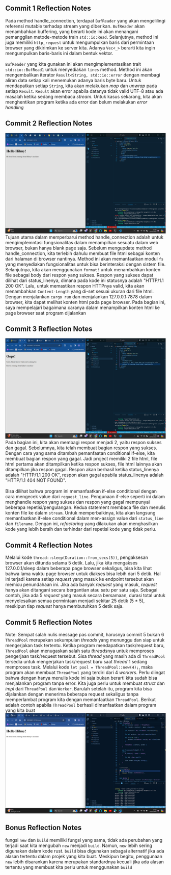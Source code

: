 ## Commit 1 Reflection Notes
Pada method handle_connection, terdapat `BufReader` yang akan mengelilingi referensi mutable terhadap stream yang diberikan. `BufReader` akan menambahkan buffering, yang berarti kode ini akan menangani pemanggilan metode-metode train `std::io:Read`. Selanjutnya, method ini juga memiliki `http_request` untuk mengumpulkan baris dari permintaan browser yang dikirimkan ke server kita. Adanya `Vec<_>` berarti kita ingin mengumpulkan baris-baris ini dalam bentuk vektor. 
<br>
<br>
`BufReader` yang kita gunakan ini akan mengimplementasikan trait `std::io::BufRead1` untuk menyediakan `lines` method. Method ini akan mengembalikan iterator `Result<String, std::io::error` dengan membagi aliran data setiap kali menemukan adanya baris byte baru. Untuk mendapatkan setiap `String`, kita akan melakukan *map* dan *unwrap* pada setiap `Result`. `Result` akan error apabila datanya tidak valid UTF-8 atau ada masalah ketika sedang membaca *stream*. Untuk kasus sekarang, kita akan menghentikan program ketika ada error dan belum melakukan *error handling*

## Commit 2 Reflection Notes
![Commit 2 screen capture](/assets/images/commit2.png)
Tujuan utama dalam memperbarui method handle_connection adalah untuk mengimplemntasi fungsionalitas dalam menampilkan sesuatu dalam web browser, bukan hanya blank page saja. Sebelum mengupdate method handle_connection, kita terlebih dahulu membuat file html sebagai konten dari halaman di browser nantinya. Method ini akan memanfaatkan modul `fs` yang menyediakan fungsionalitas untuk bisa berinteraksi dengan sistem file. Selanjutnya, kita akan menggunakan `format!` untuk menambahkan konten file sebagai body dari respon yang sukses. Respon yang sukses dapat dilihat dari status_linenya, dimana pada kode ini statusnya adalah "HTTP/1.1 200 OK". Lalu, untuk memastikan respon HTTPnya valid, kita akan menambahkan `Content-Length` yang di-set sesuai ukuran dari file html. Dengan menjalankan `cargo run` dan menjalankan 127.0.0.1:7878 dalam browser, kita dapat melihat konten html pada page browser. Pada bagian ini, saya mempelajari bagaimana caranya dalam menampilkan konten html ke page browser saat program dijalankan

## Commit 3 Reflection Notes
![Commit 3 screen capture](/assets/images/commit3.png)
Pada bagian ini, kita akan membagi respon menjadi 2, yaitu respon sukses dan gagal. Sebelumnya, kita telah membuat bagian respon yang sukses. Dengan cara yang sama ditambah pemanfaatan conditional if-else, kita membuat bagian respon yang gagal. Jadi project memiliki 2 file html, file html pertama akan ditampilkan ketika respon sukses, file html lainnya akan ditampilkan jika respon gagal. Respon akan berhasil ketika status_linenya adalah "HTTP/1.1 200 OK", respon akan gagal apabila status_linenya adalah "HTTP/1.1 404 NOT FOUND". 
<br>
<br>
Bisa dilihat bahwa program ini memanfaatkan if-else conditional dengan cara mengecek value dari `request_line`. Pengunaan if-else seperti ini dalam menghandle respon yang sukses dan respon yang gagal mempunyai beberapa repetisi/pengulangan. Kedua statement membaca file dan menulis konten file ke dalam `stream`. Untuk memperbaikinya, kita akan langsung memanfaatkan if-else conditional dalam men-assign value dari `status_line` dan `filename`. Dengan ini, *refactoring* yang dilakukan akan menghasilkan kode yang lebih bersih dan terhindar dari repetisi kode yang tidak perlu.

## Commit 4 Reflection Notes
Melalui kode `thread::sleep(Duration::from_secs(5))`, pengaksesan browser akan ditunda selama 5 detik. Lalu, jika kita mengakses 127.0.0.1/sleep dalam beberapa page browser sekaligus, bisa kita lihat bahwa lama waktu page browser untuk diakses bisa lebih dari 5 detik. Hal ini terjadi karena setiap *request* yang masuk ke endpoint tersebut akan memicu penundahaan ini. Jika ada banyak *request* yang masuk, *request* hanya akan ditangani secara bergantian atau satu per satu saja. Sebagai contoh, jika ada 5 *request* yang masuk secara bersamaan, durasi total untuk menyelesaikan semua permintaan menjadi sekitar 25 detik (5 * 5), meskipun tiap *request* hanya membutuhkan 5 detik saja. 

## Commit 5 Reflection Notes
Note: Sempat salah nulis message pas commit, harusnya commit 5 bukan 6 <br>
`ThreadPool` merupakan sekumpulan *threads* yang menunggu dan siap untuk mengerjakan task tertentu. Ketika program mendapatkan task/request baru, `ThreadPool` akan menugaskan salah satu *threads*nya untuk memproses pengerjaan task/request tersebut. Sisa *thread* yang masih ada di `ThreadPool` tersedia untuk mengerjakan task/request baru saat *thread* 1 sedang memproses task. Melalui kode `let pool = ThreadPool::new(4);`, maka program akan membuat `ThreadPool` yang terdiri dari 4 *workers*. Perlu diingat bahwa dengan hanya menulis kode ini saja bukan berarti kita sudah bisa menjalankan program tanpa error. Kita juga perlu untuk membuat *struct* dan *impl* dari `ThreadPool` dan `Worker`. Barulah setelah itu, program kita bisa dijalankan dengan menerima beberapa request sekaligus tanpa memperlambat program kita dengan memanfaatkan `ThreadPool`. Berikut adalah contoh apabila `ThreadPool` berhasil dimanfaatkan dalam program yang kita buat
![Commit 3 screen capture](/assets/images/commit5.png)

## Bonus Reflection Notes
fungsi `new` dan `build` memiliki fungsi yang sama, tidak ada perubahan yang terjadi saat kita mengubah `new` menjadi `build`. Namun, `new` lebih sering digunakan dalam kode rust. `build` bisa digunakan sebagai alternatif jika ada alasan tertentu dalam projek yang kita buat. Meskipun begitu, penggunaan `new` lebih disarankan karena merupakan standardnya kecuali jika ada alasan tertentu yang membuat kita perlu untuk menggunakan `build`
